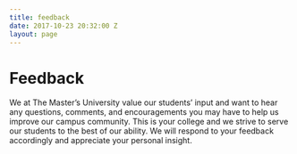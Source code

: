 ```yaml
---
title: feedback
date: 2017-10-23 20:32:00 Z
layout: page
---
```


<div class="col-sm-9 content lp30 False">

<h1>Feedback</h1>
<p>We at The Master’s University value our students’ input and want to hear any questions, comments, and encouragements you may have to help us improve our campus community. This is your college and we strive to serve our students to the best of our ability. We will respond to your feedback accordingly and appreciate your personal insight.</p>
<p> </p>
<script src="//masters.formstack.com/forms/js.php/student_life_feedback?nojquery=1"></script>
<div class="fsBody fsEmbed">
<link rel="stylesheet" type="text/css" href="//static.formstack.com/forms/css/3/reset_53bc1bb20a.css">
<link rel="stylesheet" type="text/css" href="//static.formstack.com/forms/css/3/jquery-ui_e641deecbe.css">
<link rel="stylesheet" type="text/css" href="//static.formstack.com/forms/css/3/default_56197c1fb9.css">
<link rel="stylesheet" type="text/css" href="//static.formstack.com/forms/../common/css/uil-static.css">
<link rel="stylesheet" type="text/css" href="//static.formstack.com/forms/css/common/dialogs_68abb2e62a.css">
<!--\[if IE\]>
<link rel="stylesheet" type="text/css" media="all" href="https://masters.formstack.com/forms/css/3/ie.css?20140508" />
<!\[endif\]-->
<!--\[if IE 7\]><link rel="stylesheet" type="text/css" media="all" href="https://masters.formstack.com/forms/css/3/ie7.css" /><!\[endif\]-->
<!--\[if IE 6\]><link rel="stylesheet" type="text/css" media="all" href="https://masters.formstack.com/forms/css/3/ie6fixes.css" /><!\[endif\]-->
</div>